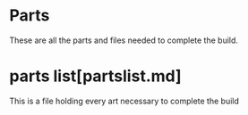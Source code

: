 # Parts

These are all the parts and files needed to complete the build.

# parts list[partslist.md]

This is a file holding every art necessary to complete the build
